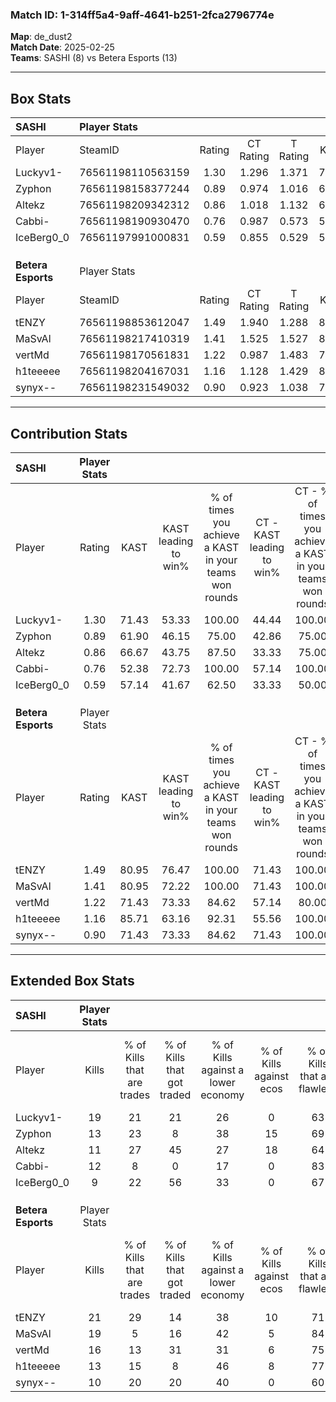 ### Match ID: 1-314ff5a4-9aff-4641-b251-2fca2796774e  
**Map**: de_dust2  
**Match Date**: 2025-02-25  
**Teams**: SASHI (8) vs Betera Esports (13)  

---  

## Box Stats  

| **SASHI**          | Player Stats      |        |           |          |       |      |       |         |        |      |     |
| :- | :- | :-: | :-: | :-: | :-: | :-: | :-: | :-: | :-: | :-: | :-: |
| Player             | SteamID           | Rating | CT Rating | T Rating | KAST  | ADR  | Kills | Assists | Deaths | K/D  | HS% |
| Luckyv1-           | 76561198110563159 |  1.30  |   1.296   |  1.371   | 71.43 | 87.3 |  19   |    3    |   14   | 1.36 | 36  |
| Zyphon             | 76561198158377244 |  0.89  |   0.974   |  1.016   | 61.90 | 78.1 |  13   |    5    |   17   | 0.76 | 76  |
| Altekz             | 76561198209342312 |  0.86  |   1.018   |  1.132   | 66.67 | 64.8 |  11   |    7    |   15   | 0.73 | 45  |
| Cabbi-             | 76561198190930470 |  0.76  |   0.987   |  0.573   | 52.38 | 55.6 |  12   |    5    |   15   | 0.80 | 33  |
| IceBerg0_0         | 76561197991000831 |  0.59  |   0.855   |  0.529   | 57.14 | 60.3 |   9   |    6    |   19   | 0.47 | 55  |
|                    |                   |        |           |          |       |      |       |         |        |      |     |
|                    |                   |        |           |          |       |      |       |         |        |      |     |
|                    |                   |        |           |          |       |      |       |         |        |      |     |
| **Betera Esports** | Player Stats      |        |           |          |       |      |       |         |        |      |     |
| Player             | SteamID           | Rating | CT Rating | T Rating | KAST  | ADR  | Kills | Assists | Deaths | K/D  | HS% |
| tENZY              | 76561198853612047 |  1.49  |   1.940   |  1.288   | 80.95 | 89.3 |  21   |    4    |   13   | 1.62 | 66  |
| MaSvAl             | 76561198217410319 |  1.41  |   1.525   |  1.527   | 80.95 | 98.5 |  19   |    4    |   14   | 1.36 | 63  |
| vertMd             | 76561198170561831 |  1.22  |   0.987   |  1.483   | 71.43 | 87.5 |  16   |    6    |   13   | 1.23 | 62  |
| h1teeeee           | 76561198204167031 |  1.16  |   1.128   |  1.429   | 85.71 | 74.6 |  13   |   11    |   14   | 0.93 | 30  |
| synyx--            | 76561198231549032 |  0.90  |   0.923   |  1.038   | 71.43 | 51.8 |  10   |    5    |   11   | 0.91 | 60  |
---  

## Contribution Stats  

| **SASHI**          | Player Stats |       |                      |                                                        |                           |                                                             |                          |                                                            |
| :- | :-: | :-: | :-: | :-: | :-: | :-: | :-: | :-: |
| Player             |    Rating    | KAST  | KAST leading to win% | % of times you achieve a KAST in your teams won rounds | CT - KAST leading to win% | CT - % of times you achieve a KAST in your teams won rounds | T - KAST leading to win% | T - % of times you achieve a KAST in your teams won rounds |
| Luckyv1-           |     1.30     | 71.43 |        53.33         |                         100.00                         |           44.44           |                           100.00                            |          66.67           |                           100.00                           |
| Zyphon             |     0.89     | 61.90 |        46.15         |                         75.00                          |           42.86           |                            75.00                            |          50.00           |                           75.00                            |
| Altekz             |     0.86     | 66.67 |        43.75         |                         87.50                          |           33.33           |                            75.00                            |          57.14           |                           100.00                           |
| Cabbi-             |     0.76     | 52.38 |        72.73         |                         100.00                         |           57.14           |                           100.00                            |          100.00          |                           100.00                           |
| IceBerg0_0         |     0.59     | 57.14 |        41.67         |                         62.50                          |           33.33           |                            50.00                            |          50.00           |                           75.00                            |
|                    |              |       |                      |                                                        |                           |                                                             |                          |                                                            |
|                    |              |       |                      |                                                        |                           |                                                             |                          |                                                            |
|                    |              |       |                      |                                                        |                           |                                                             |                          |                                                            |
| **Betera Esports** | Player Stats |       |                      |                                                        |                           |                                                             |                          |                                                            |
| Player             |    Rating    | KAST  | KAST leading to win% | % of times you achieve a KAST in your teams won rounds | CT - KAST leading to win% | CT - % of times you achieve a KAST in your teams won rounds | T - KAST leading to win% | T - % of times you achieve a KAST in your teams won rounds |
| tENZY              |     1.49     | 80.95 |        76.47         |                         100.00                         |           71.43           |                           100.00                            |          80.00           |                           100.00                           |
| MaSvAl             |     1.41     | 80.95 |        72.22         |                         100.00                         |           71.43           |                           100.00                            |          72.73           |                           100.00                           |
| vertMd             |     1.22     | 71.43 |        73.33         |                         84.62                          |           57.14           |                            80.00                            |          87.50           |                           87.50                            |
| h1teeeee           |     1.16     | 85.71 |        63.16         |                         92.31                          |           55.56           |                           100.00                            |          70.00           |                           87.50                            |
| synyx--            |     0.90     | 71.43 |        73.33         |                         84.62                          |           71.43           |                           100.00                            |          75.00           |                           75.00                            |
---  

## Extended Box Stats  

| **SASHI**          | Player Stats |                            |                            |                                    |                         |                              |                                 |        |                             |                                     |                          |                               |                            |
| :- | :-: | :-: | :-: | :-: | :-: | :-: | :-: | :-: | :-: | :-: | :-: | :-: | :-: |
| Player             |    Kills     | % of Kills that are trades | % of Kills that got traded | % of Kills against a lower economy | % of Kills against ecos | % of Kills that are flawless | % of Kills that are close duels | Deaths | % of Deaths that get traded | % of Deaths against a lower economy | % of Deaths against ecos | % of Deaths that are flawless | % of Deaths that are close |
| Luckyv1-           |      19      |             21             |             21             |                 26                 |            0            |              63              |                5                |   14   |              7              |                 21                  |            0             |              86               |             7              |
| Zyphon             |      13      |             23             |             8              |                 38                 |           15            |              69              |                8                |   17   |             24              |                 18                  |            0             |              71               |             6              |
| Altekz             |      11      |             27             |             45             |                 27                 |           18            |              64              |                0                |   15   |             13              |                 20                  |            0             |              67               |             0              |
| Cabbi-             |      12      |             8              |             0              |                 17                 |            0            |              83              |                0                |   15   |             13              |                 20                  |            0             |              80               |             0              |
| IceBerg0_0         |      9       |             22             |             56             |                 33                 |            0            |              67              |                0                |   19   |             26              |                 26                  |            5             |              74               |             5              |
|                    |              |                            |                            |                                    |                         |                              |                                 |        |                             |                                     |                          |                               |                            |
|                    |              |                            |                            |                                    |                         |                              |                                 |        |                             |                                     |                          |                               |                            |
|                    |              |                            |                            |                                    |                         |                              |                                 |        |                             |                                     |                          |                               |                            |
| **Betera Esports** | Player Stats |                            |                            |                                    |                         |                              |                                 |        |                             |                                     |                          |                               |                            |
| Player             |    Kills     | % of Kills that are trades | % of Kills that got traded | % of Kills against a lower economy | % of Kills against ecos | % of Kills that are flawless | % of Kills that are close duels | Deaths | % of Deaths that get traded | % of Deaths against a lower economy | % of Deaths against ecos | % of Deaths that are flawless | % of Deaths that are close |
| tENZY              |      21      |             29             |             14             |                 38                 |           10            |              71              |                5                |   13   |             23              |                 23                  |            0             |              54               |             0              |
| MaSvAl             |      19      |             5              |             16             |                 42                 |            5            |              84              |                5                |   14   |             21              |                 29                  |            0             |              71               |             7              |
| vertMd             |      16      |             13             |             31             |                 31                 |            6            |              75              |                0                |   13   |             15              |                 31                  |            8             |              54               |             8              |
| h1teeeee           |      13      |             15             |             8              |                 46                 |            8            |              77              |                0                |   14   |             29              |                 21                  |            0             |              64               |             0              |
| synyx--            |      10      |             20             |             20             |                 40                 |            0            |              60              |               10                |   11   |             27              |                 27                  |            0             |              91               |             0              |
